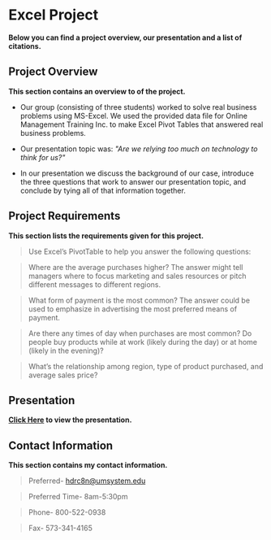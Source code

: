 # Excel Project
**Below you can find a project overview, our presentation and a list of citations.**
## Project Overview
**This section contains an overview to of the project.**
* Our group (consisting of three students) worked  to solve real business problems using MS-Excel. We used the provided data file for Online Management Training Inc. to make Excel Pivot Tables that answered real business problems.

* Our presentation topic was: *"Are we relying too much on technology to think for us?"*

* In our presentation we discuss the background of our case, introduce the three questions that work to answer our presentation topic, and conclude by tying all of that information together.

## Project Requirements
**This section lists the requirements given for this project.**
> Use Excel’s PivotTable to help you answer the following questions:

> Where are the average purchases higher? The answer might tell managers where to focus marketing and sales resources or pitch different messages to different regions.

> What form of payment is the most common? The answer could be used to emphasize in advertising the most preferred means of payment.

> Are there any times of day when purchases are most common? Do people buy products while at work (likely during the day) or at home (likely in the evening)?

> What’s the relationship among region, type of product purchased, and average sales price?

## Presentation
**[Click Here](https://docs.google.com/document/d/1BCHy75qv7b6G1Foz87mV0TEu-_qsvSLL09-4Si7tI0U/edit) to view the presentation.**

## Contact Information
**This section contains my contact information.**
> Preferred- hdrc8n@umsystem.edu

> Preferred Time- 8am-5:30pm 

> Phone- 800-522-0938

> Fax- 573-341-4165
